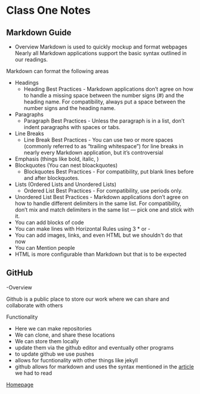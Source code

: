 # Class One Notes

## Markdown Guide

- Overview
Markdown is used to quickly mockup and format webpages
Nearly all Markdown applications support the basic syntax outlined in our readings.

Markdown can format the following areas

- Headings
  - Heading Best Practices - Markdown applications don’t agree on how to handle a missing space between the number signs (#) and the heading name. For compatibility, always put a space between the number signs and the heading name.
- Paragraphs
  - Paragraph Best Practices - Unless the paragraph is in a list, don’t indent paragraphs with spaces or tabs.
- Line Breaks
  - Line Break Best Practices - You can use two or more spaces (commonly referred to as “trailing whitespace”) for line breaks in nearly every Markdown application, but it’s controversial
- Emphasis (things like bold, italic, )
- Blockquotes (You can nest bloackquotes)
  - Blockquotes Best Practices - For compatibility, put blank lines before and after blockquotes.
- Lists (Ordered Lists and Unordered Lists)
  - Ordered List Best Practices -  For compatibility, use periods only.
- Unordered List Best Practices - Markdown applications don’t agree on how to handle different delimiters in the same list. For compatibility, don’t mix and match delimiters in the same list — pick one and stick with it.
- You can add blocks of code
- You can make lines with Horizontal Rules using 3 * or -
- You can add images, links, and even HTML but we shouldn't do that now
- You can Mention people
- HTML is more configurable than Markdown but that is to be expected

## GitHub

-Overview

Github is a public place to store our work where we can share and collaborate with others

Functionality

- Here we can make repositories
- We can clone, and share these locations
- We can store them locally 
- update them via the github editor and eventually other programs
- to update github we use pushes
- allows for fucntionality with other things like jekyll
- github allows for markdown and uses the syntax mentioned in the [article](https://guides.github.com/features/mastering-markdown/) we had to read


[Homepage](https://briansward.github.io/reading-notes/)
